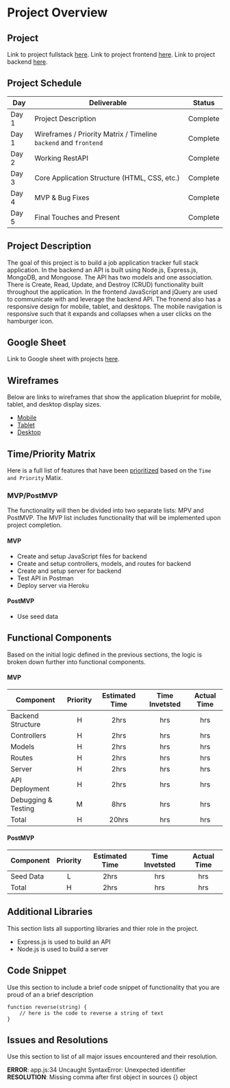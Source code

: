 # Project Overview

## Project

Link to project fullstack [here]().
Link to project frontend [here](https://github.com/emestiza/Project-2-Frontend).
Link to project backend [here](https://github.com/emestiza/Project-2-Backend).

## Project Schedule

|  Day | Deliverable | Status
|---|---| ---|
|Day 1| Project Description | Complete
|Day 1| Wireframes / Priority Matrix / Timeline `backend` and `frontend`| Complete
|Day 2| Working RestAPI | Complete
|Day 3| Core Application Structure (HTML, CSS, etc.) | Complete
|Day 4| MVP & Bug Fixes | Complete
|Day 5| Final Touches and Present | Complete

## Project Description

The goal of this project is to build a job application tracker full stack application. In the backend an API is built using Node.js, Express.js, MongoDB, and Mongoose. The API has two models and one association. There is Create, Read, Update, and Destroy (CRUD) functionality built throughout the application. In the frontend JavaScript and jQuery are used to communicate with and leverage the backend API. The fronend also has a responsive design for mobile, tablet, and desktops. The mobile navigation is responsive such that it expands and collapses when a user clicks on the hamburger icon.

## Google Sheet

Link to Google sheet with projects [here](https://docs.google.com/spreadsheets/d/1A-BPvETOegMvze6amsGrhtmqROJjC3dzMqY2djCe__Q/edit#gid=0).

## Wireframes

Below are links to wireframes that show the application blueprint for mobile, tablet, and desktop display sizes.  

- [Mobile](https://res.cloudinary.com/dssciwyew/image/upload/v1596210699/Mobile%20P2.png)
- [Tablet](https://res.cloudinary.com/dssciwyew/image/upload/v1596210699/Tablet%20P2.png)
- [Desktop](https://res.cloudinary.com/dssciwyew/image/upload/v1596210699/Desktop%20P2.png)

## Time/Priority Matrix 

Here is a full list of features that have been [prioritized](https://res.cloudinary.com/dssciwyew/image/upload/v1596243605/Priority%20Matrix%20Backend%20P2.png) based on the `Time and Priority` Matix. 

### MVP/PostMVP

The functionality will then be divided into two separate lists: MPV and PostMVP. The MVP list includes functionality that will be implemented upon project completion.  

#### MVP

- Create and setup JavaScript files for backend
- Create and setup controllers, models, and routes for backend
- Create and setup server for backend
- Test API in Postman
- Deploy server via Heroku

#### PostMVP 

- Use seed data

## Functional Components

Based on the initial logic defined in the previous sections, the logic is broken down further into functional components.

#### MVP
| Component | Priority | Estimated Time | Time Invetsted | Actual Time |
| --- | :---: |  :---: | :---: | :---: |
| Backend Structure | H | 2hrs| hrs | hrs |
| Controllers | H | 2hrs| hrs | hrs |
| Models | H | 2hrs| hrs | hrs |
| Routes | H | 2hrs| hrs | hrs |
| Server | H | 2hrs| hrs | hrs |
| API Deployment | H | 2hrs| hrs | hrs |
| Debugging & Testing | M | 8hrs| hrs | hrs |
| Total | H | 20hrs| hrs | hrs |

#### PostMVP
| Component | Priority | Estimated Time | Time Invetsted | Actual Time |
| --- | :---: |  :---: | :---: | :---: |
| Seed Data | L | 2hrs | hrs | hrs|
| Total | H | 2hrs| hrs | hrs |

## Additional Libraries
 This section lists all supporting libraries and thier role in the project. 

- Express.js is used to build an API 
- Node.js is used to build a server 

## Code Snippet

Use this section to include a brief code snippet of functionality that you are proud of an a brief description  

```
function reverse(string) {
	// here is the code to reverse a string of text
}
```

## Issues and Resolutions
 Use this section to list of all major issues encountered and their resolution.

**ERROR**: app.js:34 Uncaught SyntaxError: Unexpected identifier                                
**RESOLUTION**: Missing comma after first object in sources {} object
